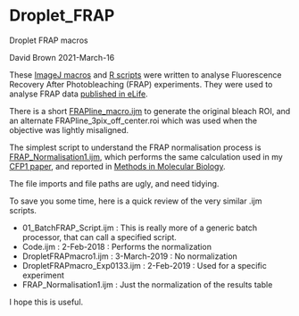 # Droplet_FRAP
Droplet FRAP macros

David Brown 
2021-March-16

These [ImageJ macros](https://github.com/davidbrown2324/Droplet_FRAP/tree/master/ImageJ) and [R scripts](https://github.com/davidbrown2324/Droplet_FRAP/tree/master/R) were written to analyse Fluorescence Recovery After Photobleaching (FRAP) experiments. They were used to analyse FRAP data [published in eLife](https://elifesciences.org/articles/64563).

There is a short [FRAPline_macro.ijm](https://github.com/davidbrown2324/Droplet_FRAP/blob/master/ImageJ/FRAPline_macro.ijm) to generate the original bleach ROI, and an alternate FRAPline_3pix_off_center.roi which was used when the objective was lightly misaligned.

The simplest script to understand the FRAP normalisation process is [FRAP_Normalisation1.ijm](https://github.com/davidbrown2324/Droplet_FRAP/blob/master/ImageJ/FRAP_Normalisation1.ijm), which performs the same calculation used in my [CFP1 paper](https://www.cell.com/cell-reports/pdf/S2211-1247(17)31137-3.pdf), and reported in [Methods in Molecular Biology](https://link.springer.com/protocol/10.1007%2F978-1-61779-477-3_11).

The file imports and file paths are ugly, and need tidying.

To save you some time, here is a quick review of the very similar .ijm scripts.

 - 01_BatchFRAP_Script.ijm : This is really more of a generic batch processor, that can call a specified script.
 - Code.ijm               : 2-Feb-2018    : Performs the normalization
 - DropletFRAPmacro1.ijm  : 3-March-2019  : No normalization
 - DropletFRAPmacro_Exp0133.ijm : 2-Feb-2019 : Used for a specific experiment
 - FRAP_Normalisation1.ijm : Just the normalization of the results table

I hope this is useful.
